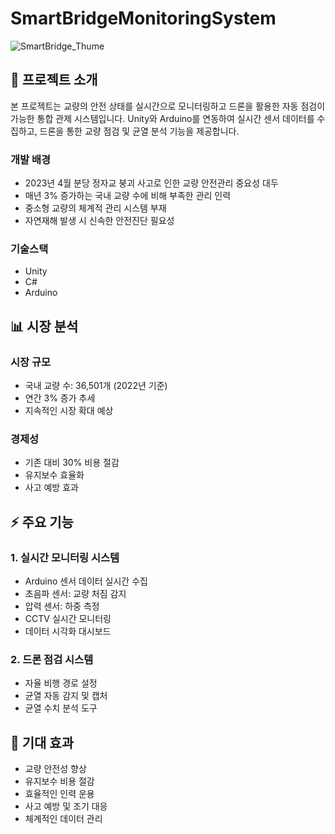 # SmartBridgeMonitoringSystem

![SmartBridge_Thume](https://github.com/user-attachments/assets/612e5b17-3449-46ab-acfc-319ab29cbbbc)

## 🌟 프로젝트 소개
본 프로젝트는 교량의 안전 상태를 실시간으로 모니터링하고 드론을 활용한 자동 점검이 가능한 통합 관제 시스템입니다. Unity와 Arduino를 연동하여 실시간 센서 데이터를 수집하고, 드론을 통한 교량 점검 및 균열 분석 기능을 제공합니다.

### 개발 배경
- 2023년 4월 분당 정자교 붕괴 사고로 인한 교량 안전관리 중요성 대두
- 매년 3% 증가하는 국내 교량 수에 비해 부족한 관리 인력
- 중소형 교량의 체계적 관리 시스템 부재
- 자연재해 발생 시 신속한 안전진단 필요성

### 기술스택
+ Unity
+ C#
+ Arduino

## 📊 시장 분석
### 시장 규모
 - 국내 교량 수: 36,501개 (2022년 기준)
 - 연간 3% 증가 추세
 - 지속적인 시장 확대 예상

### 경제성
 - 기존 대비 30% 비용 절감
 - 유지보수 효율화
 - 사고 예방 효과

## ⚡ 주요 기능
### 1. 실시간 모니터링 시스템
- Arduino 센서 데이터 실시간 수집
 - 초음파 센서: 교량 처짐 감지
 - 압력 센서: 하중 측정
- CCTV 실시간 모니터링
- 데이터 시각화 대시보드

### 2. 드론 점검 시스템
- 자율 비행 경로 설정
- 균열 자동 감지 및 캡처
- 균열 수치 분석 도구

## 🎯 기대 효과
 - 교량 안전성 향상
 - 유지보수 비용 절감
 - 효율적인 인력 운용
 - 사고 예방 및 조기 대응
 - 체계적인 데이터 관리
